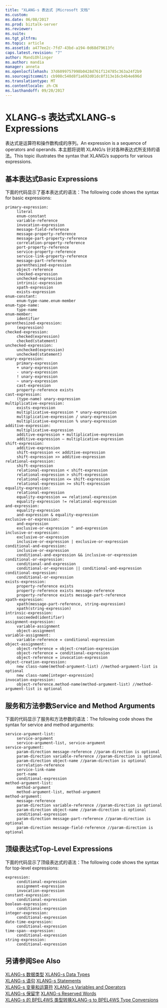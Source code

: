 ```yaml
---
title: "XLANG-s 表达式 |Microsoft 文档"
ms.custom: 
ms.date: 06/08/2017
ms.prod: biztalk-server
ms.reviewer: 
ms.suite: 
ms.tgt_pltfrm: 
ms.topic: article
ms.assetid: a477ee2c-7fd7-43bd-a194-0d68d79613fc
caps.latest.revision: "7"
author: MandiOhlinger
ms.author: mandia
manager: anneta
ms.openlocfilehash: 37d6099757998b0428d761f124785c363a24f2b9
ms.sourcegitcommit: cb908c540d8f1a692d01dc8f313e16cb4b4e696d
ms.translationtype: MT
ms.contentlocale: zh-CN
ms.lasthandoff: 09/20/2017
---
```

# <a name="xlang-s-expressions"></a><span data-ttu-id="14cb4-102">XLANG-s 表达式</span><span class="sxs-lookup"><span data-stu-id="14cb4-102">XLANG-s Expressions</span></span>
<span data-ttu-id="14cb4-103">表达式是运算符和操作数构成的序列。</span><span class="sxs-lookup"><span data-stu-id="14cb4-103">An expression is a sequence of operators and operands.</span></span> <span data-ttu-id="14cb4-104">本主题将说明 XLANG/s 针对各种表达式所支持的语法。</span><span class="sxs-lookup"><span data-stu-id="14cb4-104">This topic illustrates the syntax that XLANG/s supports for various expressions.</span></span>  
  
## <a name="basic-expressions"></a><span data-ttu-id="14cb4-105">基本表达式</span><span class="sxs-lookup"><span data-stu-id="14cb4-105">Basic Expressions</span></span>  
 <span data-ttu-id="14cb4-106">下面的代码显示了基本表达式的语法：</span><span class="sxs-lookup"><span data-stu-id="14cb4-106">The following code shows the syntax for basic expressions:</span></span>  
  
```  
primary-expression:  
     literal  
     enum-constant  
     variable-reference  
     invocation-expression  
     message-field-reference  
     message-property-reference  
     message-part-property-reference  
     correlation-property-reference  
     port-property-reference  
     service-property-reference  
     service-link-property-reference  
     message-part-reference  
     parenthesized-expression  
     object-reference  
     checked-expression  
     unchecked-expression  
     intrinsic-expression  
     xpath-expression  
     exists-expression  
enum-constant:  
     enum-type-name.enum-member  
enum-type-name:  
     type-name  
enum-member:  
     identifier  
parenthesized-expression:  
     (expression)  
checked-expression:  
     checked(expression)  
     checked(statement)  
unchecked-expression:  
     unchecked(expression)  
     unchecked(statement)  
unary-expression:  
     primary-expression  
     + unary-expression  
     - unary-expression  
     ! unary-expression  
     ~ unary-expression  
     cast-expression  
     property-reference exists  
cast-expression:  
     (type-name) unary-expression  
multiplicative-expression:  
     exists-expression  
     multiplicative-expression * unary-expression  
     multiplicative-expression / unary-expression  
     multiplicative-expression % unary-expression  
additive-expression:  
     multiplicative-expression  
     additive-expression + multiplicative-expression  
     additive-expression – multiplicative-expression  
shift-expression:  
     additive-expression  
     shift-expression << additive-expression  
     shift-expression >> additive-expression  
relational-expression:  
     shift-expression  
     relational-expression < shift-expression  
     relational-expression > shift-expression  
     relational-expression <= shift-expression  
     relational-expression >= shift-expression  
equality-expression:  
     relational-expression  
     equality-expression == relational-expression  
     equality-expression != relational-expression  
and-expression:  
     equality-expression  
     and-expression & equality-expression  
exclusive-or-expression:  
     and-expression  
     exclusive-or-expression ^ and-expression  
inclusive-or-expression:  
     exclusive-or-expression  
     inclusive-or-expression | exclusive-or-expression  
conditional-and-expression:  
     inclusive-or-expression  
     conditional-and-expression && inclusive-or-expression  
conditional-or-expression:  
     conditional-and-expression  
     conditional-or-expression || conditional-and-expression  
conditional-expression:  
     conditional-or-expression  
exists-expression:  
     property-reference exists  
     property-reference exists message-reference  
     property-reference exists message-part-reference  
xpath-expression:  
     xpath(message-part-reference, string-expression)  
     xpath(string-expression)  
intrinsic-expression:  
     succeeded(identifier)  
assignment-expression:  
     variable-assignment  
     object-assignment  
variable-assignment:  
     variable-reference = conditional-expression  
object-assignment:  
     object-reference = object-creation-expression  
     object-reference = conditional-expression  
     object-reference = invocation-expression  
object-creation-expression:  
     new class-name(method-argument-list) //method-argument-list is optional  
     new class-name[integer-expression]  
invocation-expression:  
     object-reference.method-name(method-argument-list) //method-argument-list is optional  
```  
  
## <a name="service-and-method-arguments"></a><span data-ttu-id="14cb4-107">服务和方法参数</span><span class="sxs-lookup"><span data-stu-id="14cb4-107">Service and Method Arguments</span></span>  
 <span data-ttu-id="14cb4-108">下面的代码显示了服务和方法参数的语法：</span><span class="sxs-lookup"><span data-stu-id="14cb4-108">The following code shows the syntax for service and method arguments:</span></span>  
  
```  
service-argument-list:  
     service-argument  
     service-argument-list, service-argument  
service-argument:  
     param-direction message-reference //param-direction is optional  
     param-direction variable-reference //param-direction is optional  
     param-direction object-name //param-direction is optional  
     correlation-reference  
     service-link-name  
     port-name  
     conditional-expression  
method-argument-list:  
     method-argument  
     method-argument-list, method-argument  
method-argument:  
     message-reference  
     param-direction variable-reference //param-direction is optional  
     param-direction object-name //param-direction is optional  
     conditional-expression  
     param-direction message-part-reference //param-direction is optional  
     param-direction message-field-reference //param-direction is optional  
```  
  
## <a name="top-level-expressions"></a><span data-ttu-id="14cb4-109">顶级表达式</span><span class="sxs-lookup"><span data-stu-id="14cb4-109">Top-Level Expressions</span></span>  
 <span data-ttu-id="14cb4-110">下面的代码显示了顶级表达式的语法：</span><span class="sxs-lookup"><span data-stu-id="14cb4-110">The following code shows the syntax for top-level expressions:</span></span>  
  
```  
expression:  
     conditional-expression  
     assignment-expression  
     invocation-expression  
constant-expression:  
     conditional-expression  
boolean-expression:  
     conditional-expression  
integer-expression:  
     conditional-expression  
date-time-expression:  
     conditional-expression  
time-span--expression:  
     conditional-expression  
string-expression:  
     conditional-expression  
```  
  
## <a name="see-also"></a><span data-ttu-id="14cb4-111">另请参阅</span><span class="sxs-lookup"><span data-stu-id="14cb4-111">See Also</span></span>  
 <span data-ttu-id="14cb4-112">[XLANG-s 数据类型](../core/xlang-s-data-types.md) </span><span class="sxs-lookup"><span data-stu-id="14cb4-112">[XLANG-s Data Types](../core/xlang-s-data-types.md) </span></span>  
 <span data-ttu-id="14cb4-113">[XLANG-s 语句](../core/xlang-s-statements.md) </span><span class="sxs-lookup"><span data-stu-id="14cb4-113">[XLANG-s Statements](../core/xlang-s-statements.md) </span></span>  
 <span data-ttu-id="14cb4-114">[XLANG-s 变量和运算符](../core/xlang-s-variables-and-operators.md) </span><span class="sxs-lookup"><span data-stu-id="14cb4-114">[XLANG-s Variables and Operators](../core/xlang-s-variables-and-operators.md) </span></span>  
 <span data-ttu-id="14cb4-115">[XLANG-s 保留字](../core/xlang-s-reserved-words.md) </span><span class="sxs-lookup"><span data-stu-id="14cb4-115">[XLANG-s Reserved Words](../core/xlang-s-reserved-words.md) </span></span>  
 [<span data-ttu-id="14cb4-116">XLANG-s 的 BPEL4WS 类型转换</span><span class="sxs-lookup"><span data-stu-id="14cb4-116">XLANG-s to BPEL4WS Type Conversions</span></span>](../core/xlang-s-to-bpel4ws-type-conversions.md)